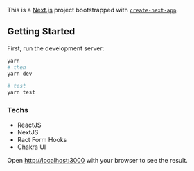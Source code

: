 This is a [Next.js](https://nextjs.org/) project bootstrapped with [`create-next-app`](https://github.com/vercel/next.js/tree/canary/packages/create-next-app).

## Getting Started

First, run the development server:

```bash
yarn
# then
yarn dev

# test
yarn test
```
### Techs

- ReactJS
- NextJS
- Ract Form Hooks
- Chakra UI

Open [http://localhost:3000](http://localhost:3000) with your browser to see the result.
